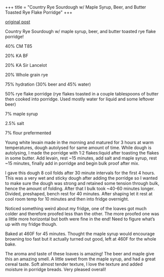 +++
title = "Country Rye Sourdough w/ Maple Syrup, Beer, and Butter Toasted Rye Flake Porridge"
+++

[original post](https://old.reddit.com/r/Sourdough/comments/o3nlho/beer_maple_and_rye_flake_porridge/)

Country Rye Sourdough w/ maple syrup, beer, and butter toasted rye flake porridge!

40% CM T85

20% KA BF

20% KA Sir Lancelot

20% Whole grain rye

75% hydration (30% beer and 45% water)

50% rye flake porridge (rye flakes toasted in a couple tablespoons of butter then cooked into porridge. Used mostly water for liquid and some leftover beer)

7% maple syrup

2.5% salt

7% flour prefermented

Young white levain made in the morning and matured for 3 hours at warm temperatures, dough autolysed for same amount of time. While dough is autolysing, I made the porridge with 1:2 flakes:liquid after toasting the flakes in some butter. Add levain, rest ~15 minutes, add salt and maple syrup, rest ~15 minutes, finally add in porridge and begin bulk proof after mix.

I gave this dough 8 coil folds after 30 minute intervals for the first 4 hours. This was a very wet and sticky dough after adding the porridge so I wanted to make sure the dough was strong and retained some tension through bulk, hence the amount of folding. After that I bulk took ~40-60 minutes longer. Divided, preshaped, bench rest for 40 minutes. After shaping let it rest at cool room temp for 10 minutes and then into fridge overnight.

Noticed something weird about my fridge, one of the loaves got much colder and therefore proofed less than the other. The more proofed one was a little more horizontal but both were fine in the end! Need to figure what’s up with my fridge though.

Baked at 460F for 45 minutes. Thought the maple syrup would encourage browning too fast but it actually turned out good, left at 460F for the whole bake.

The aroma and taste of these loaves is amazing! The beer and maple give this an amazing smell. A little sweet from the maple syrup, and had a great cereal taste. Soft almost tender texture, I love the texture and added moisture in porridge breads. Very pleased overall!
